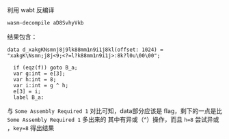 利用 wabt 反编译
```sh
wasm-decompile aD8SvhyVkb
```
结果包含：
```dcmp
data d_xakgKNsmnj8j9lk88mm1n9i1j8kl(offset: 1024) =
"xakgK\Nsmn;j8j<9;<?=l?k88mm1n9i1j>:8k?l0u\00\00";

  if (eqz(f)) goto B_a;
  var g:int = e[3];
  var h:int = 8;
  var i:int = g ^ h;
  e[3] = i;
  label B_a:
```
与 `Some Assembly Required 1` 对比可知，data部分应该是 flag，剩下的一点是比
`Some Assembly Required 1` 多出来的
其中有异或（^）操作，而且 `h=8`  尝试异或 ，`key=8` 得出结果

